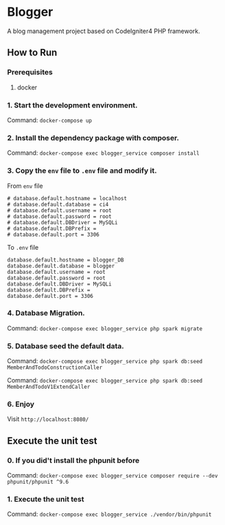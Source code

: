 # Blogger
A blog management project based on CodeIgniter4 PHP framework.

## How to Run

### Prerequisites
1. docker

### 1. Start the development environment.
Command: `docker-compose up`

### 2. Install the dependency package with composer.
Command: `docker-compose exec blogger_service composer install`

### 3. Copy the `env` file to `.env` file and modify it.
From `env` file
```
# database.default.hostname = localhost
# database.default.database = ci4
# database.default.username = root
# database.default.password = root
# database.default.DBDriver = MySQLi
# database.default.DBPrefix =
# database.default.port = 3306
```

To `.env` file
```
database.default.hostname = blogger_DB
database.default.database = blogger
database.default.username = root
database.default.password = root
database.default.DBDriver = MySQLi
database.default.DBPrefix =
database.default.port = 3306
```

### 4. Database Migration.
Command: `docker-compose exec blogger_service php spark migrate`

### 5. Database seed the default data.
Command: `docker-compose exec blogger_service php spark db:seed MemberAndTodoConstructionCaller`

Command: `docker-compose exec blogger_service php spark db:seed MemberAndTodoV1ExtendCaller`

### 6. Enjoy
Visit `http://localhost:8080/`

## Execute the unit test
### 0. If you did't install the phpunit before
Command: `docker-compose exec blogger_service composer require --dev phpunit/phpunit ^9.6`

### 1. Execute the unit test
Command: `docker-compose exec blogger_service ./vendor/bin/phpunit`

